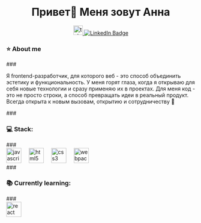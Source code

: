 <br clear="both">
<h1 align="center">Привет🤝 Меня зовут Анна</h1>
<div align="center">
  <a href="https://t.me/aalipova" target="_blank">
    <img src="https://img.shields.io/static/v1?message=Telegram&logo=telegram&label=&color=2CA5E0&logoColor=white&labelColor=&style=for-the-badge" height="25" alt="telegram logo"  />
  </a>
   <a href="https://ru.linkedin.com/in/annaalipova">
      <img src="https://img.shields.io/badge/LinkedIn-blue?style=for-the-badge&logo=linkedin&logoColor=white" alt="LinkedIn Badge"/>
    </a>
</div>

###
<h3 align="left">⭐ About me</h3>
###
<p align="left">Я frontend-разработчик, для которого веб - это способ объединить эстетику и функциональность. У меня горят глаза, когда я открываю для себя новые технологии и сразу применяю их в проектах. Для меня код - это не просто строки, а способ превращать идеи в реальный продукт. Всегда открыта к новым вызовам, открытию и сотрудничеству 🚀</p>
###
<h3 align="left">💻 Stack:</h3>
###
<div align="left">
  <img src="https://cdn.jsdelivr.net/gh/devicons/devicon/icons/javascript/javascript-original.svg" height="40" alt="javascript logo"  />
  <img width="12" />
  <img src="https://cdn.jsdelivr.net/gh/devicons/devicon/icons/html5/html5-original.svg" height="40" alt="html5 logo"  />
  <img width="12" />
  <img src="https://cdn.jsdelivr.net/gh/devicons/devicon/icons/css3/css3-original.svg" height="40" alt="css3 logo"  />
  <img width="12" />
  <img src="https://cdn.simpleicons.org/webpack/8DD6F9" height="40" alt="webpack logo"  />
  <img width="12" />
</div>
###
<h3 align="left">📚 Currently learning:</h3>
###
<div align="left">
<img src="https://cdn.jsdelivr.net/gh/devicons/devicon/icons/react/react-original.svg" height="40" alt="react logo"  />
</div>
